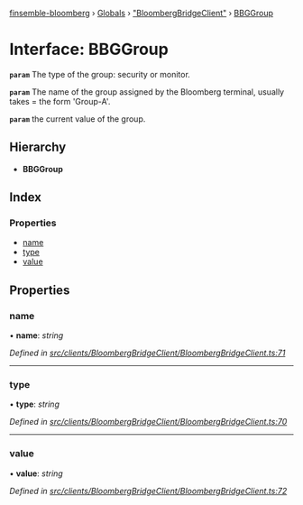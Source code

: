 [finsemble-bloomberg](../README.md) › [Globals](../globals.md) › ["BloombergBridgeClient"](../modules/_bloombergbridgeclient_.md) › [BBGGroup](_bloombergbridgeclient_.bbggroup.md)

# Interface: BBGGroup

**`param`** The type of the group: security or monitor.

**`param`** The name of the group assigned by the Bloomberg terminal, usually takes =
the form 'Group-A'.

**`param`** the current value of the group.

## Hierarchy

* **BBGGroup**

## Index

### Properties

* [name](_bloombergbridgeclient_.bbggroup.md#name)
* [type](_bloombergbridgeclient_.bbggroup.md#type)
* [value](_bloombergbridgeclient_.bbggroup.md#value)

## Properties

###  name

• **name**: *string*

*Defined in [src/clients/BloombergBridgeClient/BloombergBridgeClient.ts:71](https://github.com/ChartIQ/finsemble-bloomberg/blob/d5bab68/src/clients/BloombergBridgeClient/BloombergBridgeClient.ts#L71)*

___

###  type

• **type**: *string*

*Defined in [src/clients/BloombergBridgeClient/BloombergBridgeClient.ts:70](https://github.com/ChartIQ/finsemble-bloomberg/blob/d5bab68/src/clients/BloombergBridgeClient/BloombergBridgeClient.ts#L70)*

___

###  value

• **value**: *string*

*Defined in [src/clients/BloombergBridgeClient/BloombergBridgeClient.ts:72](https://github.com/ChartIQ/finsemble-bloomberg/blob/d5bab68/src/clients/BloombergBridgeClient/BloombergBridgeClient.ts#L72)*
